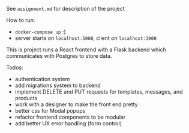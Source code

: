 See `assignment.md` for description of the project

How to run:

- `docker-compose up` :)
- server starts on `localhost:5000`, client on `localhost:3000`

This is project runs a React frontend with a Flask backend which communicates with Postgres to store data.

Todos:
- authentication system
- add migrations system to backend
- implement DELETE and PUT requests for templates, messages, and products
- work with a designer to make the front end pretty
- better css for Modal popups
- refactor frontend components to be modular
- add better UX error handling (form control)

